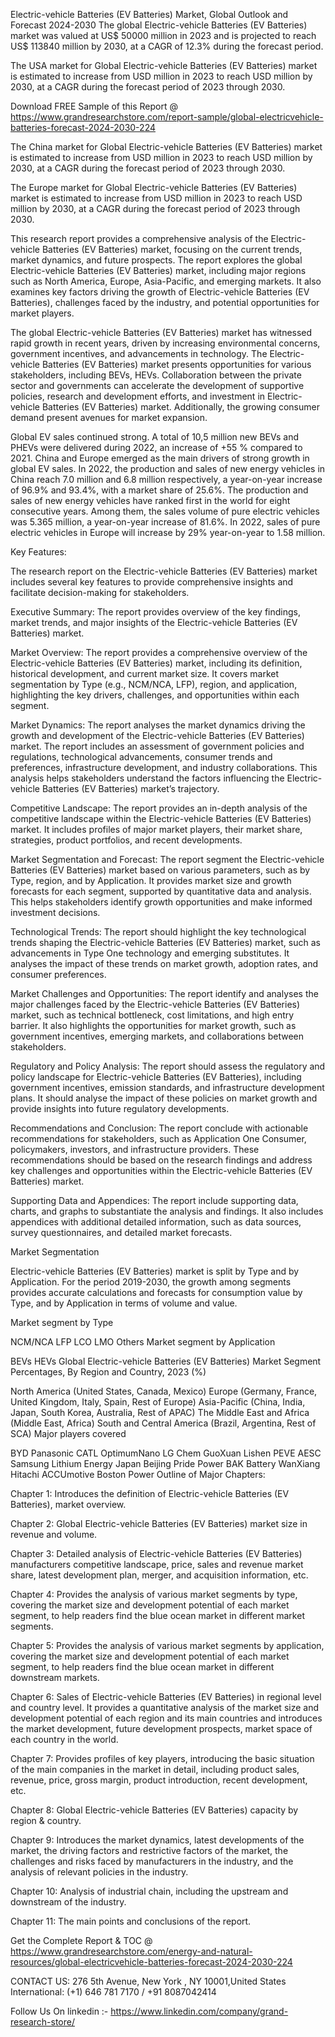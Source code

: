 Electric-vehicle Batteries (EV Batteries) Market, Global Outlook and Forecast 2024-2030
The global Electric-vehicle Batteries (EV Batteries) market was valued at US$ 50000 million in 2023 and is projected to reach US$ 113840 million by 2030, at a CAGR of 12.3% during the forecast period.

The USA market for Global Electric-vehicle Batteries (EV Batteries) market is estimated to increase from USD million in 2023 to reach USD million by 2030, at a CAGR during the forecast period of 2023 through 2030.

Download FREE Sample of this Report @ https://www.grandresearchstore.com/report-sample/global-electricvehicle-batteries-forecast-2024-2030-224

The China market for Global Electric-vehicle Batteries (EV Batteries) market is estimated to increase from USD million in 2023 to reach USD million by 2030, at a CAGR during the forecast period of 2023 through 2030.

The Europe market for Global Electric-vehicle Batteries (EV Batteries) market is estimated to increase from USD million in 2023 to reach USD million by 2030, at a CAGR during the forecast period of 2023 through 2030.

This research report provides a comprehensive analysis of the Electric-vehicle Batteries (EV Batteries) market, focusing on the current trends, market dynamics, and future prospects. The report explores the global Electric-vehicle Batteries (EV Batteries) market, including major regions such as North America, Europe, Asia-Pacific, and emerging markets. It also examines key factors driving the growth of Electric-vehicle Batteries (EV Batteries), challenges faced by the industry, and potential opportunities for market players.

The global Electric-vehicle Batteries (EV Batteries) market has witnessed rapid growth in recent years, driven by increasing environmental concerns, government incentives, and advancements in technology. The Electric-vehicle Batteries (EV Batteries) market presents opportunities for various stakeholders, including BEVs, HEVs. Collaboration between the private sector and governments can accelerate the development of supportive policies, research and development efforts, and investment in Electric-vehicle Batteries (EV Batteries) market. Additionally, the growing consumer demand present avenues for market expansion.

Global EV sales continued strong. A total of 10,5 million new BEVs and PHEVs were delivered during 2022, an increase of +55 % compared to 2021. China and Europe emerged as the main drivers of strong growth in global EV sales. In 2022, the production and sales of new energy vehicles in China reach 7.0 million and 6.8 million respectively, a year-on-year increase of 96.9% and 93.4%, with a market share of 25.6%. The production and sales of new energy vehicles have ranked first in the world for eight consecutive years. Among them, the sales volume of pure electric vehicles was 5.365 million, a year-on-year increase of 81.6%. In 2022, sales of pure electric vehicles in Europe will increase by 29% year-on-year to 1.58 million.

Key Features:

The research report on the Electric-vehicle Batteries (EV Batteries) market includes several key features to provide comprehensive insights and facilitate decision-making for stakeholders.

Executive Summary: The report provides overview of the key findings, market trends, and major insights of the Electric-vehicle Batteries (EV Batteries) market.

Market Overview: The report provides a comprehensive overview of the Electric-vehicle Batteries (EV Batteries) market, including its definition, historical development, and current market size. It covers market segmentation by Type (e.g., NCM/NCA, LFP), region, and application, highlighting the key drivers, challenges, and opportunities within each segment.

Market Dynamics: The report analyses the market dynamics driving the growth and development of the Electric-vehicle Batteries (EV Batteries) market. The report includes an assessment of government policies and regulations, technological advancements, consumer trends and preferences, infrastructure development, and industry collaborations. This analysis helps stakeholders understand the factors influencing the Electric-vehicle Batteries (EV Batteries) market’s trajectory.

Competitive Landscape: The report provides an in-depth analysis of the competitive landscape within the Electric-vehicle Batteries (EV Batteries) market. It includes profiles of major market players, their market share, strategies, product portfolios, and recent developments.

Market Segmentation and Forecast: The report segment the Electric-vehicle Batteries (EV Batteries) market based on various parameters, such as by Type, region, and by Application. It provides market size and growth forecasts for each segment, supported by quantitative data and analysis. This helps stakeholders identify growth opportunities and make informed investment decisions.

Technological Trends: The report should highlight the key technological trends shaping the Electric-vehicle Batteries (EV Batteries) market, such as advancements in Type One technology and emerging substitutes. It analyses the impact of these trends on market growth, adoption rates, and consumer preferences.

Market Challenges and Opportunities: The report identify and analyses the major challenges faced by the Electric-vehicle Batteries (EV Batteries) market, such as technical bottleneck, cost limitations, and high entry barrier. It also highlights the opportunities for market growth, such as government incentives, emerging markets, and collaborations between stakeholders.

Regulatory and Policy Analysis: The report should assess the regulatory and policy landscape for Electric-vehicle Batteries (EV Batteries), including government incentives, emission standards, and infrastructure development plans. It should analyse the impact of these policies on market growth and provide insights into future regulatory developments.

Recommendations and Conclusion: The report conclude with actionable recommendations for stakeholders, such as Application One Consumer, policymakers, investors, and infrastructure providers. These recommendations should be based on the research findings and address key challenges and opportunities within the Electric-vehicle Batteries (EV Batteries) market.

Supporting Data and Appendices: The report include supporting data, charts, and graphs to substantiate the analysis and findings. It also includes appendices with additional detailed information, such as data sources, survey questionnaires, and detailed market forecasts.

Market Segmentation

Electric-vehicle Batteries (EV Batteries) market is split by Type and by Application. For the period 2019-2030, the growth among segments provides accurate calculations and forecasts for consumption value by Type, and by Application in terms of volume and value.

Market segment by Type

NCM/NCA
LFP
LCO
LMO
Others
Market segment by Application

BEVs
HEVs
Global Electric-vehicle Batteries (EV Batteries) Market Segment Percentages, By Region and Country, 2023 (%)

North America (United States, Canada, Mexico)
Europe (Germany, France, United Kingdom, Italy, Spain, Rest of Europe)
Asia-Pacific (China, India, Japan, South Korea, Australia, Rest of APAC)
The Middle East and Africa (Middle East, Africa)
South and Central America (Brazil, Argentina, Rest of SCA)
Major players covered

BYD
Panasonic
CATL
OptimumNano
LG Chem
GuoXuan
Lishen
PEVE
AESC
Samsung
Lithium Energy Japan
Beijing Pride Power
BAK Battery
WanXiang
Hitachi
ACCUmotive
Boston Power
Outline of Major Chapters:

Chapter 1: Introduces the definition of Electric-vehicle Batteries (EV Batteries), market overview.

Chapter 2: Global Electric-vehicle Batteries (EV Batteries) market size in revenue and volume.

Chapter 3: Detailed analysis of Electric-vehicle Batteries (EV Batteries) manufacturers competitive landscape, price, sales and revenue market share, latest development plan, merger, and acquisition information, etc.

Chapter 4: Provides the analysis of various market segments by type, covering the market size and development potential of each market segment, to help readers find the blue ocean market in different market segments.

Chapter 5: Provides the analysis of various market segments by application, covering the market size and development potential of each market segment, to help readers find the blue ocean market in different downstream markets.

Chapter 6: Sales of Electric-vehicle Batteries (EV Batteries) in regional level and country level. It provides a quantitative analysis of the market size and development potential of each region and its main countries and introduces the market development, future development prospects, market space of each country in the world.

Chapter 7: Provides profiles of key players, introducing the basic situation of the main companies in the market in detail, including product sales, revenue, price, gross margin, product introduction, recent development, etc.

Chapter 8: Global Electric-vehicle Batteries (EV Batteries) capacity by region & country.

Chapter 9: Introduces the market dynamics, latest developments of the market, the driving factors and restrictive factors of the market, the challenges and risks faced by manufacturers in the industry, and the analysis of relevant policies in the industry.

Chapter 10: Analysis of industrial chain, including the upstream and downstream of the industry.

Chapter 11: The main points and conclusions of the report.

Get the Complete Report & TOC @ https://www.grandresearchstore.com/energy-and-natural-resources/global-electricvehicle-batteries-forecast-2024-2030-224

CONTACT US:
276 5th Avenue, New York , NY 10001,United States
International: (+1) 646 781 7170 / +91 8087042414

Follow Us On linkedin :- https://www.linkedin.com/company/grand-research-store/
